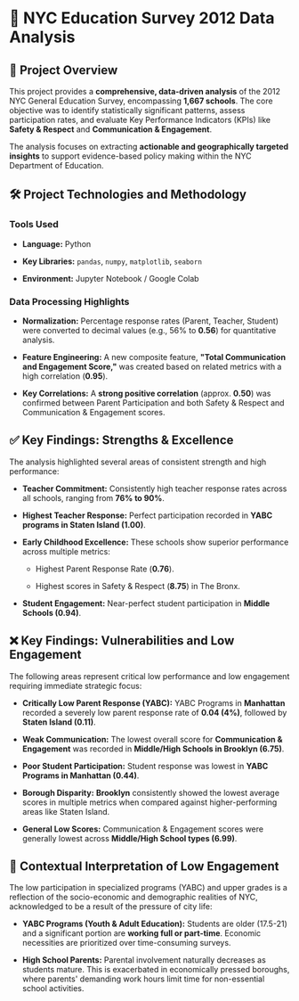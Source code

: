 # 🗽 NYC Education Survey 2012 Data Analysis

## 📝 Project Overview

This project provides a **comprehensive, data-driven analysis** of the 2012 NYC General Education Survey, encompassing **1,667 schools**. The core objective was to identify statistically significant patterns, assess participation rates, and evaluate Key Performance Indicators (KPIs) like **Safety & Respect** and **Communication & Engagement**.



The analysis focuses on extracting **actionable and geographically targeted insights** to support evidence-based policy making within the NYC Department of Education.


## 🛠️ Project Technologies and Methodology

### Tools Used

* **Language:** Python

* **Key Libraries:** `pandas`, `numpy`, `matplotlib`, `seaborn`

* **Environment:** Jupyter Notebook / Google Colab



### Data Processing Highlights

* **Normalization:** Percentage response rates (Parent, Teacher, Student) were converted to decimal values (e.g., 56% to **0.56**) for quantitative analysis.

* **Feature Engineering:** A new composite feature, **"Total Communication and Engagement Score,"** was created based on related metrics with a high correlation (**0.95**).

* **Key Correlations:** A **strong positive correlation** (approx. **0.50**) was confirmed between Parent Participation and both Safety & Respect and Communication & Engagement scores.


## ✅ Key Findings: Strengths & Excellence



The analysis highlighted several areas of consistent strength and high performance:



* **Teacher Commitment:** Consistently high teacher response rates across all schools, ranging from **76% to 90%**.

* **Highest Teacher Response:** Perfect participation recorded in **YABC programs in Staten Island (1.00)**.

* **Early Childhood Excellence:** These schools show superior performance across multiple metrics:

    * Highest Parent Response Rate (**0.76**).

    * Highest scores in Safety & Respect (**8.75**) in The Bronx.

* **Student Engagement:** Near-perfect student participation in **Middle Schools (0.94)**.


## ❌ Key Findings: Vulnerabilities and Low Engagement



The following areas represent critical low performance and low engagement requiring immediate strategic focus:



* **Critically Low Parent Response (YABC):** YABC Programs in **Manhattan** recorded a severely low parent response rate of **0.04 (4%)**, followed by **Staten Island (0.11)**.

* **Weak Communication:** The lowest overall score for **Communication & Engagement** was recorded in **Middle/High Schools in Brooklyn (6.75)**.

* **Poor Student Participation:** Student response was lowest in **YABC Programs in Manhattan (0.44)**.

* **Borough Disparity:** **Brooklyn** consistently showed the lowest average scores in multiple metrics when compared against higher-performing areas like Staten Island.

* **General Low Scores:** Communication & Engagement scores were generally lowest across **Middle/High School types (6.99)**.



## 🧠 Contextual Interpretation of Low Engagement



The low participation in specialized programs (YABC) and upper grades is a reflection of the socio-economic and demographic realities of NYC, acknowledged to be a result of the pressure of city life:



* **YABC Programs (Youth & Adult Education):** Students are older (17.5-21) and a significant portion are **working full or part-time**. Economic necessities are prioritized over time-consuming surveys.

* **High School Parents:** Parental involvement naturally decreases as students mature. This is exacerbated in economically pressed boroughs, where parents' demanding work hours limit time for non-essential school activities.
